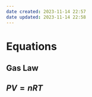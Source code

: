 ```yaml
---
date created: 2023-11-14 22:57
date updated: 2023-11-14 22:58
---
```


# Equations

## Gas Law

$PV=nRT$
- 

